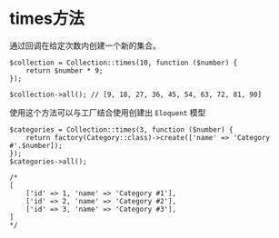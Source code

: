 # times方法

通过回调在给定次数内创建一个新的集合。

```
$collection = Collection::times(10, function ($number) {
    return $number * 9;
});

$collection->all(); // [9, 18, 27, 36, 45, 54, 63, 72, 81, 90]
```

使用这个方法可以与工厂结合使用创建出 `Eloquent` 模型

```
$categories = Collection::times(3, function ($number) {
    return factory(Category::class)->create(['name' => 'Category #'.$number]);
});
$categories->all();

/*
[
    ['id' => 1, 'name' => 'Category #1'],
    ['id' => 2, 'name' => 'Category #2'],
    ['id' => 3, 'name' => 'Category #3'],
]
*/
```